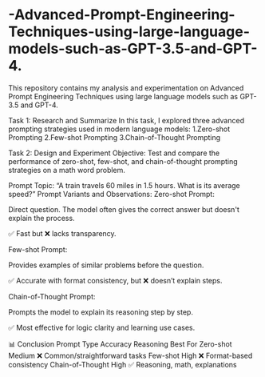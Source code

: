 # -Advanced-Prompt-Engineering-Techniques-using-large-language-models-such-as-GPT-3.5-and-GPT-4.

This repository contains my analysis and experimentation on Advanced Prompt Engineering Techniques using large language models such as GPT-3.5 and GPT-4.

 Task 1: Research and Summarize
In this task, I explored three advanced prompting strategies used in modern language models:
1.Zero-shot Prompting
2.Few-shot Prompting
3.Chain-of-Thought Prompting

Task 2: Design and Experiment
Objective:
Test and compare the performance of zero-shot, few-shot, and chain-of-thought prompting strategies on a math word problem.

Prompt Topic:
“A train travels 60 miles in 1.5 hours. What is its average speed?”
Prompt Variants and Observations:
Zero-shot Prompt:

Direct question. The model often gives the correct answer but doesn't explain the process.

✅ Fast but ❌ lacks transparency.

Few-shot Prompt:

Provides examples of similar problems before the question.

✅ Accurate with format consistency, but ❌ doesn’t explain steps.

Chain-of-Thought Prompt:

Prompts the model to explain its reasoning step by step.

✅ Most effective for logic clarity and learning use cases.

📊 Conclusion
Prompt Type	Accuracy	Reasoning	Best For
Zero-shot	Medium	❌	Common/straightforward tasks
Few-shot	High	❌	Format-based consistency
Chain-of-Thought	High	✅	Reasoning, math, explanations
